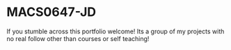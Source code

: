 # MACS0647-JD
 If you stumble across this portfolio welcome! Its a group of my projects with no real follow other than courses or self teaching!
